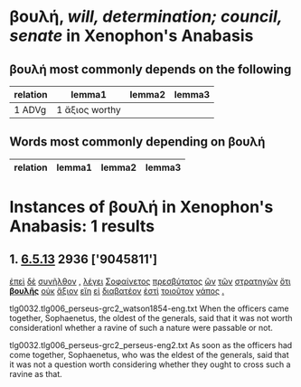 # βουλή, *will, determination; council, senate*  in Xenophon's Anabasis
##  βουλή most commonly depends on the following
| relation | lemma1 | lemma2 | lemma3  |
| --- | --- | --- | ---  |
| 1 ADVg | 1 ἄξιος worthy | 

## Words most commonly depending on βουλή
| relation | lemma1 | lemma2 | lemma3  |
| --- | --- | --- | ---  |
# Instances of βουλή in Xenophon's Anabasis: 1 results
## 1. [6.5.13](https://beyond-translation.perseus.org/reader/urn:cts:greekLit:tlg0032.tlg006.perseus-grc2:6.5.13?mode=syntax-trees) 2936 ['9045811']
[ἐπεὶ](https://atlas-test.fly.dev/morphology/lemmas/?lang=grc&q=ἐπεί "ἐπεί c-------- after, since, when") [δὲ](https://atlas-test.fly.dev/morphology/lemmas/?lang=grc&q=δέ "δέ b-------- but") [συνῆλθον](https://atlas-test.fly.dev/morphology/lemmas/?lang=grc&q=συνέρχομαι "συνέρχομαι v3paia--- come together, meet") [,](https://atlas-test.fly.dev/morphology/lemmas/?lang=grc&q=, ", u-------- NoDef") [λέγει](https://atlas-test.fly.dev/morphology/lemmas/?lang=grc&q=λέγω "λέγω v3spia--- to say, tell, speak; epic and arch.: pick, gather") [Σοφαίνετος](https://atlas-test.fly.dev/morphology/lemmas/?lang=grc&q=Σοφαίνετος "Σοφαίνετος n-s---mn- NoDef") [πρεσβύτατος](https://atlas-test.fly.dev/morphology/lemmas/?lang=grc&q=πρέσβυς "πρέσβυς a-s---mns an old man; pl. ambassadors") [ὢν](https://atlas-test.fly.dev/morphology/lemmas/?lang=grc&q=εἰμί "εἰμί v-sppamn- to be") [τῶν](https://atlas-test.fly.dev/morphology/lemmas/?lang=grc&q=ὁ "ὁ l-p---fg- the") [στρατηγῶν](https://atlas-test.fly.dev/morphology/lemmas/?lang=grc&q=στρατηγός "στρατηγός n-p---mg- the leader") [ὅτι](https://atlas-test.fly.dev/morphology/lemmas/?lang=grc&q=ὅτι "ὅτι c-------- adv. + superl., as...as possible; ὅτι μή except") **[βουλῆς](https://atlas-test.fly.dev/morphology/lemmas/?lang=grc&q=βουλή "βουλή n-s---fg- will, determination; council, senate")** [οὐκ](https://atlas-test.fly.dev/morphology/lemmas/?lang=grc&q=οὐ "οὐ d-------- not") [ἄξιον](https://atlas-test.fly.dev/morphology/lemmas/?lang=grc&q=ἄξιος "ἄξιος a-s---nn- worthy") [εἴη](https://atlas-test.fly.dev/morphology/lemmas/?lang=grc&q=εἰμί "εἰμί v3spoa--- to be") [εἰ](https://atlas-test.fly.dev/morphology/lemmas/?lang=grc&q=εἰ "εἰ c-------- conj. if, whether; part. w/wishes, adv. w/imperatives") [διαβατέον](https://atlas-test.fly.dev/morphology/lemmas/?lang=grc&q=διαβατέος "διαβατέος a-s---nn- that must be crossed") [ἐστὶ](https://atlas-test.fly.dev/morphology/lemmas/?lang=grc&q=εἰμί "εἰμί v3spia--- to be") [τοιοῦτον](https://atlas-test.fly.dev/morphology/lemmas/?lang=grc&q=τοιοῦτος "τοιοῦτος a-s---nn- such as this") [νάπος](https://atlas-test.fly.dev/morphology/lemmas/?lang=grc&q=νάπος "νάπος n-s---nn- valley") [.](https://atlas-test.fly.dev/morphology/lemmas/?lang=grc&q=. ". u-------- NoDef") 


tlg0032.tlg006_perseus-grc2_watson1854-eng.txt When the officers came together, Sophaenetus, the oldest of the generals, said that it was not worth considerationI whether a ravine of such a nature were passable or not. 

tlg0032.tlg006_perseus-grc2_perseus-eng2.txt As soon as the officers had come together, Sophaenetus, who was the eldest of the generals, said that it was not a question worth considering whether they ought to cross such a ravine as that. 

